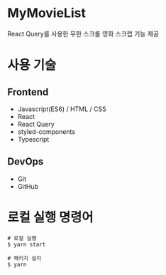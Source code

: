 # MyMovieList

React Query를 사용한 무한 스크롤 영화 스크랩 기능 제공

# 사용 기술 

## Frontend
- Javascript(ES6) / HTML / CSS
- React
- React Query
- styled-components
- Typescript

## DevOps
- Git
- GitHub

# 로컬 실행 명령어
```
# 로컬 실행
$ yarn start

# 패키지 설치
$ yarn
```


